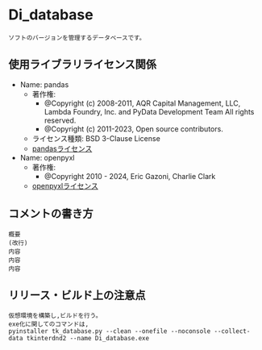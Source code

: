 
# Di_database

```text
ソフトのバージョンを管理するデータベースです。
```

## 使用ライブラリライセンス関係

* Name: pandas
  * 著作権:  
    * @Copyright (c) 2008-2011, AQR Capital Management, LLC, Lambda Foundry, Inc. and PyData Development Team All rights reserved.
    * @Copyright (c) 2011-2023, Open source contributors.
  * ライセンス種類: BSD 3-Clause License
  * [pandasライセンス](https://pandas.pydata.org/pandas-docs/stable/getting_started/overview.html)
* Name: openpyxl
  * 著作権:
    * @Copyright 2010 - 2024, Eric Gazoni, Charlie Clark
  * [openpyxlライセンス](https://openpyxl.readthedocs.io/en/stable/)

## コメントの書き方

```text
概要
(改行)
内容
内容
内容
```

## リリース・ビルド上の注意点

```text
仮想環境を構築し,ビルドを行う。
exe化に関してのコマンドは,
pyinstaller tk_database.py --clean --onefile --noconsole --collect-data tkinterdnd2 --name Di_database.exe
```
